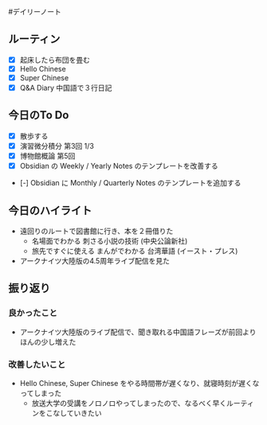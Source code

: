 #デイリーノート
## ルーティン
- [x] 起床したら布団を畳む
- [x] Hello Chinese
- [x] Super Chinese
- [x] Q&A Diary 中国語で３行日記
## 今日のTo Do
- [x] 散歩する
- [x] 演習微分積分 第3回 1/3
- [x] 博物館概論 第5回
- [x] Obsidian の Weekly / Yearly Notes のテンプレートを改善する
- [-] Obsidian に Monthly / Quarterly Notes のテンプレートを追加する
## 今日のハイライト
- 遠回りのルートで図書館に行き、本を２冊借りた
	- 名場面でわかる 刺さる小説の技術 (中央公論新社)
	- 旅先ですぐに使える まんがでわかる 台湾華語 (イースト・プレス)
- アークナイツ大陸版の4.5周年ライブ配信を見た
## 振り返り
### 良かったこと
- アークナイツ大陸版のライブ配信で、聞き取れる中国語フレーズが前回よりほんの少し増えた
### 改善したいこと
- Hello Chinese, Super Chinese をやる時間帯が遅くなり、就寝時刻が遅くなってしまった
	- 放送大学の受講をノロノロやってしまったので、なるべく早くルーティンをこなしていきたい
